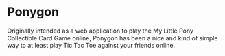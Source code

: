 # Ponygon

Originally intended as a web application to play the My Little Pony Collectible Card Game online, Ponygon has been a nice and kind of simple way to at least play Tic Tac Toe against your friends online.
